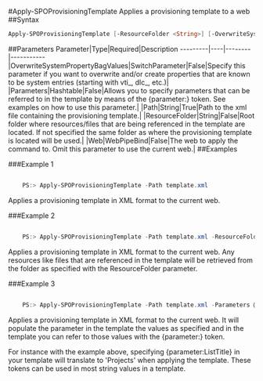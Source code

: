 #Apply-SPOProvisioningTemplate
Applies a provisioning template to a web
##Syntax
```powershell
Apply-SPOProvisioningTemplate [-ResourceFolder <String>] [-OverwriteSystemPropertyBagValues [<SwitchParameter>]] [-Parameters <Hashtable>] [-Web <WebPipeBind>] -Path <String>
```


##Parameters
Parameter|Type|Required|Description
---------|----|--------|-----------
|OverwriteSystemPropertyBagValues|SwitchParameter|False|Specify this parameter if you want to overwrite and/or create properties that are known to be system entries (starting with vti_, dlc_, etc.)|
|Parameters|Hashtable|False|Allows you to specify parameters that can be referred to in the template by means of the {parameter:<Key>} token. See examples on how to use this parameter.|
|Path|String|True|Path to the xml file containing the provisioning template.|
|ResourceFolder|String|False|Root folder where resources/files that are being referenced in the template are located. If not specified the same folder as where the provisioning template is located will be used.|
|Web|WebPipeBind|False|The web to apply the command to. Omit this parameter to use the current web.|
##Examples

###Example 1
```powershell

    PS:> Apply-SPOProvisioningTemplate -Path template.xml

```
Applies a provisioning template in XML format to the current web.


###Example 2
```powershell

    PS:> Apply-SPOProvisioningTemplate -Path template.xml -ResourceFolder c:\provisioning\resources

```
Applies a provisioning template in XML format to the current web. Any resources like files that are referenced in the template will be retrieved from the folder as specified with the ResourceFolder parameter.


###Example 3
```powershell

    PS:> Apply-SPOProvisioningTemplate -Path template.xml -Parameters @{"ListTitle"="Projects";"parameter2"="a second value"}

```
Applies a provisioning template in XML format to the current web. It will populate the parameter in the template the values as specified and in the template you can refer to those values with the {parameter:<key>} token.

For instance with the example above, specifying {parameter:ListTitle} in your template will translate to 'Projects' when applying the template. These tokens can be used in most string values in a template.
